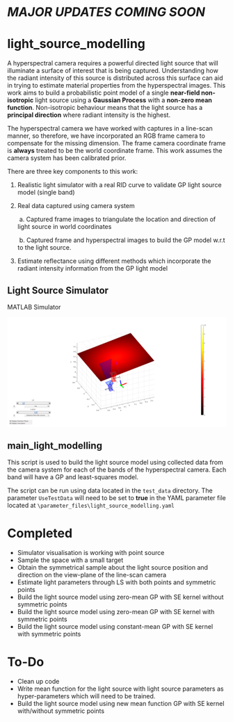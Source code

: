 # ***MAJOR UPDATES COMING SOON***

# light_source_modelling
A hyperspectral camera requires a powerful directed light source that will illuminate a surface of interest that is being captured. Understanding how the radiant intensity of this source is distributed across this surface can aid in trying to estimate material properties from the hyperspectral images. This work aims to build a probabilistic point model of a single **near-field non-isotropic** light source using a **Gaussian Process** with a **non-zero mean function**. Non-isotropic behaviour means that the light source has a **principal direction** where radiant intensity is the highest.

The hyperspectral camera we have worked with captures in a line-scan manner, so therefore, we have incorporated an RGB frame camera to compensate for the missing dimension. The frame camera coordinate frame is **always** treated to be the world coordinate frame. This work assumes the camera system has been calibrated prior.

There are three key components to this work:

1. Realistic light simulator with a real RID curve to validate GP light source model (single band)

2. Real data captured using camera system

   ​	a. Captured frame images to triangulate the location and direction of light source in world coordinates

   ​	b. Captured frame and hyperspectral images to build the GP model w.r.t to the light source.

3. Estimate reflectance using different methods which incorporate the radiant intensity information from the GP light model



## Light Source Simulator

MATLAB Simulator 

<img align="center" src="Diagrams/light_simulator.png" alt="Light simulator in MATLAB" width="1000" />



## main_light_modelling

This script is used to build the light source model using collected data from the camera system for each of the bands of the hyperspectral camera. Each band will have a GP and least-squares model.

The script can be run using data located in the `test_data` directory. The parameter `UseTestData` will need to be set to **true** in the YAML parameter file located at `\parameter_files\light_source_modelling.yaml`



# Completed

- Simulator visualisation is working with point source
- Sample the space with a small target
- Obtain the symmetrical sample about the light source position and direction on the view-plane of the line-scan camera
- Estimate light parameters through LS with both points and symmetric points
- Build the light source model using zero-mean GP with SE kernel without symmetric points
- Build the light source model using zero-mean GP with SE kernel with symmetric points
- Build the light source model using constant-mean GP with SE kernel with symmetric points



# To-Do

- Clean up code
- Write mean function for the light source with light source parameters as hyper-parameters which will need to be trained.
- Build the light source model using new mean function GP with SE kernel with/without symmetric points
